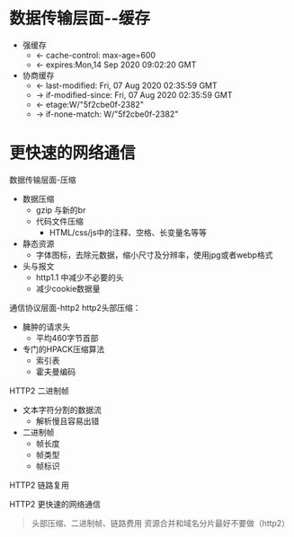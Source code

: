# 数据传输层面--缓存
* 强缓存
  * <- cache-control: max-age=600
  * <- expires:Mon,14 Sep 2020 09:02:20 GMT
* 协商缓存
  * <- last-modified: Fri, 07 Aug 2020 02:35:59 GMT
  * -> if-modified-since: Fri, 07 Aug 2020 02:35:59 GMT
  * <- etage:W/"5f2cbe0f-2382"
  * -> if-none-match: W/"5f2cbe0f-2382"

# 更快速的网络通信
数据传输层面-压缩
* 数据压缩
  * gzip 与新的br
  * 代码文件压缩
    * HTML/css/js中的注释、空格、长变量名等等
* 静态资源
  * 字体图标，去除元数据，缩小尺寸及分辨率，使用jpg或者webp格式
* 头与报文
  * http1.1 中减少不必要的头
  * 减少cookie数据量

通信协议层面-http2
http2头部压缩：
* 臃肿的请求头
  * 平均460字节首部
* 专门的HPACK压缩算法
  * 索引表
  * 霍夫曼编码

HTTP2 二进制帧
* 文本字符分割的数据流
  * 解析慢且容易出错
* 二进制帧
  * 帧长度
  * 帧类型
  * 帧标识

HTTP2 链路复用

HTTP2 更快速的网络通信
> 头部压缩、二进制帧、链路费用
资源合并和域名分片最好不要做（http2）



